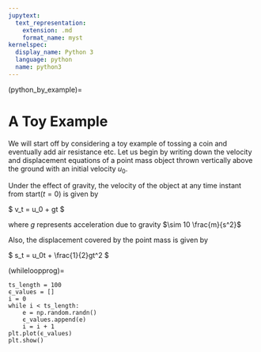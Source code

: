 ```yaml
---
jupytext:
  text_representation:
    extension: .md
    format_name: myst
kernelspec:
  display_name: Python 3
  language: python
  name: python3
---
```


(python_by_example)=

# A Toy Example

We will start off by considering a toy example of tossing a coin and eventually add air resistance etc. Let us begin by writing down the velocity and displacement equations of a point mass object thrown vertically above the ground with an initial velocity $u_0$.   

Under the effect of gravity, the velocity of the object at any time instant from start($t=0$) is given by   

$ v_t = u_0 + gt $   

where $g$ represents acceleration due to gravity $\sim 10 \frac{m}{s^2}$ 

Also, the displacement covered by the point mass is given by

$ s_t = u_0t + \frac{1}{2}gt^2 $

(whileloopprog)=

```{code-cell} python3
ts_length = 100
ϵ_values = []
i = 0
while i < ts_length:
    e = np.random.randn()
    ϵ_values.append(e)
    i = i + 1
plt.plot(ϵ_values)
plt.show()
```